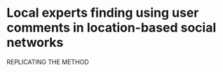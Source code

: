 # Local experts finding using user comments in location-based social networks

REPLICATING THE METHOD


